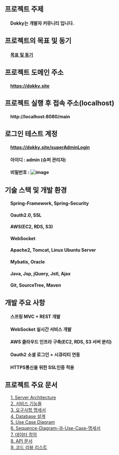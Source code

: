 ## 프로젝트 주제

#### &emsp; Dokky는 개발자 커뮤니티 입니다.

## 프로젝트의 목표 및 동기

#### &emsp; [목표 및 동기](https://github.com/ytw9699/Dokky/blob/master/dokky/documents/%EC%A3%BC%EC%9A%94%EB%AC%B8%EC%84%9C%EB%93%A4/%ED%94%84%EB%A1%9C%EC%A0%9D%ED%8A%B8%EC%9D%98-%EB%AA%A9%ED%91%9C-%EB%B0%8F-%EB%8F%99%EA%B8%B0.md) 

## 프로젝트 도메인 주소

#### &emsp; https://dokky.site

## 프로젝트 실행 후 접속 주소(localhost)

#### &emsp; http://localhost:8080/main

## 로그인 테스트 계정
#### &emsp; https://dokky.site/superAdminLogin
#### &emsp; 아이디 : admin (슈퍼 관리자)
#### &emsp; 비밀번호 : ![image](https://user-images.githubusercontent.com/35983608/103286955-aa37e500-4a24-11eb-9b98-ebfb36981272.png)

## 기술 스택 및 개발 환경
#### &emsp; Spring-Framework, Spring-Security  
#### &emsp; Oauth2.0, SSL  
#### &emsp; AWS(EC2, RDS, S3)  
#### &emsp; WebSocket  
#### &emsp; Apache2, Tomcat, Linux Ubuntu Server  
#### &emsp; Mybatis, Oracle  
#### &emsp; Java, Jsp, jQuery, Jstl, Ajax   
#### &emsp; Git, SourceTree, Maven  

## 개발 주요 사항
#### &emsp; 스프링 MVC + REST 개발
#### &emsp; WebSocket 실시간 서비스 개발
#### &emsp; AWS 클라우드 인프라 구축(EC2, RDS, S3 서버 분리)
#### &emsp; Oauth2 소셜 로그인 + 시큐리티 연동
#### &emsp; HTTPS통신을 위한 SSL인증 적용

## 프로젝트 주요 문서

&emsp; [1. Server Architecture](https://github.com/ytw9699/Dokky/blob/master/dokky/documents/%EC%A3%BC%EC%9A%94%EB%AC%B8%EC%84%9C%EB%93%A4/Dokky_Server_Architecture.md)  
&emsp; [2. 서비스 기능들](https://github.com/ytw9699/Dokky/blob/master/dokky/documents/%EC%A3%BC%EC%9A%94%EB%AC%B8%EC%84%9C%EB%93%A4/%EC%84%9C%EB%B9%84%EC%8A%A4%20%EA%B5%AC%ED%98%84%20%EA%B8%B0%EB%8A%A5%EB%93%A4.md)  
&emsp; [3. 요구사항 명세서](https://github.com/ytw9699/Dokky/blob/master/dokky/documents/%EC%A3%BC%EC%9A%94%EB%AC%B8%EC%84%9C%EB%93%A4/%EC%9A%94%EA%B5%AC%EC%82%AC%ED%95%AD-%EB%AA%85%EC%84%B8%EC%84%9C.md)  
&emsp; [4. Database 설계](https://github.com/ytw9699/Dokky/blob/master/dokky/documents/%EC%A3%BC%EC%9A%94%EB%AC%B8%EC%84%9C%EB%93%A4/DB%EC%84%A4%EA%B3%84.md)     
&emsp; [5. Use Case Diagram ](https://github.com/ytw9699/Dokky/blob/master/dokky/documents/%EC%A3%BC%EC%9A%94%EB%AC%B8%EC%84%9C%EB%93%A4/Use%20Case%20Diagram.md)   
&emsp; [6. Sequence-Diagram-과-Use-Case-명세서 ](https://github.com/ytw9699/Dokky/blob/master/dokky/documents/%EC%A3%BC%EC%9A%94%EB%AC%B8%EC%84%9C%EB%93%A4/Sequence-Diagram-%EA%B3%BC-Use-Case-%EB%AA%85%EC%84%B8%EC%84%9C.md)    
&emsp; [7. 데이터 정의](https://github.com/ytw9699/Dokky/blob/master/dokky/documents/%EC%A3%BC%EC%9A%94%EB%AC%B8%EC%84%9C%EB%93%A4/%EB%8D%B0%EC%9D%B4%ED%84%B0-%EC%A0%95%EC%9D%98.md)   
&emsp; [8. API 문서](https://github.com/ytw9699/Dokky/blob/master/dokky/documents/%EC%A3%BC%EC%9A%94%EB%AC%B8%EC%84%9C%EB%93%A4/Dokky-API-%EB%AC%B8%EC%84%9C.md)   
&emsp; [9. 코드 리뷰 리스트](https://github.com/ytw9699/Dokky/blob/master/dokky/documents/%EC%A3%BC%EC%9A%94%EB%AC%B8%EC%84%9C%EB%93%A4/%EC%BD%94%EB%93%9C%EB%A6%AC%EB%B7%B0-%EB%A6%AC%EC%8A%A4%ED%8A%B8.md)  

			


